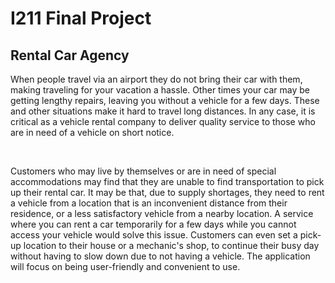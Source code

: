 <h1>I211 Final Project</h1>

<h2>Rental Car Agency</h2>

<p>
When people travel via an airport they do not bring their car with them, making traveling for your vacation a hassle. Other times your car may be getting lengthy repairs, leaving you without a vehicle for a few days. These and other situations make it hard to travel long distances. In any case, it is critical as a vehicle rental company to deliver quality service to those who are in need of a vehicle on short notice.
</p>
<br>
<p>
Customers who may live by themselves or are in need of special accommodations may find that they are unable to find transportation to pick up their rental car. It may be that, due to supply shortages, they need to rent a vehicle from a location that is an inconvenient distance from their residence, or a less satisfactory vehicle from a nearby location. A service where you can rent a car temporarily for a few days while you cannot access your vehicle would solve this issue. Customers can even set a pick-up location to their house or a mechanic's shop, to continue their busy day without having to slow down due to not having a vehicle. The application will focus on being user-friendly and convenient to use.
</p>